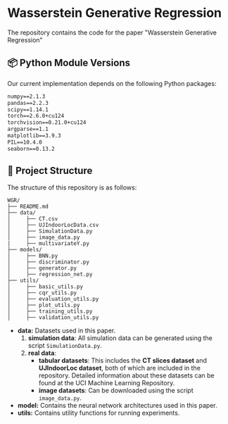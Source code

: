 # Wasserstein Generative Regression
The repository contains the code for the paper "Wasserstein Generative Regression"

## 📦 Python Module Versions
Our current implementation depends on the following Python packages:

```txt
numpy==2.1.3
pandas==2.2.3
scipy==1.14.1
torch==2.6.0+cu124
torchvision==0.21.0+cu124
argparse==1.1  
matplotlib==3.9.3
PIL==10.4.0
seaborn==0.13.2
```

## 📁 Project Structure 
The structure of this repository is as follows:
``` 
WGR/
├── README.md
├── data/
│     ├── CT.csv
│     ├── UJIndoorLocData.csv
│     ├── SimulationData.py
│     ├── image_data.py
|     ├── multivariateY.py
├── models/
│     ├── BNN.py
│     ├── discriminator.py
│     ├── generator.py
│     ├── regression_net.py
├── utils/
│     ├── basic_utils.py 
│     ├── cqr_utils.py
│     ├── evaluation_utils.py
│     ├── plot_utils.py
│     ├── training_utils.py
│     ├── validation_utils.py
``` 
- **data:** Datasets used in this paper.
  1. **simulation data**: All simulation data can be generated using the script `SimulationData.py`.  
  2. **real data**:
     - **tabular datasets**: This includes the **CT slices dataset** and **UJIndoorLoc dataset**, both of which are included in the repository. Detailed information about these datasets can be found at the UCI Machine Learning Repository.  
     - **image datasets**: Can be downloaded using the script `image_data.py`.
- **model:**  Contains the neural network architectures used in this paper.
- **utils:**  Contains utility functions for running experiments.


